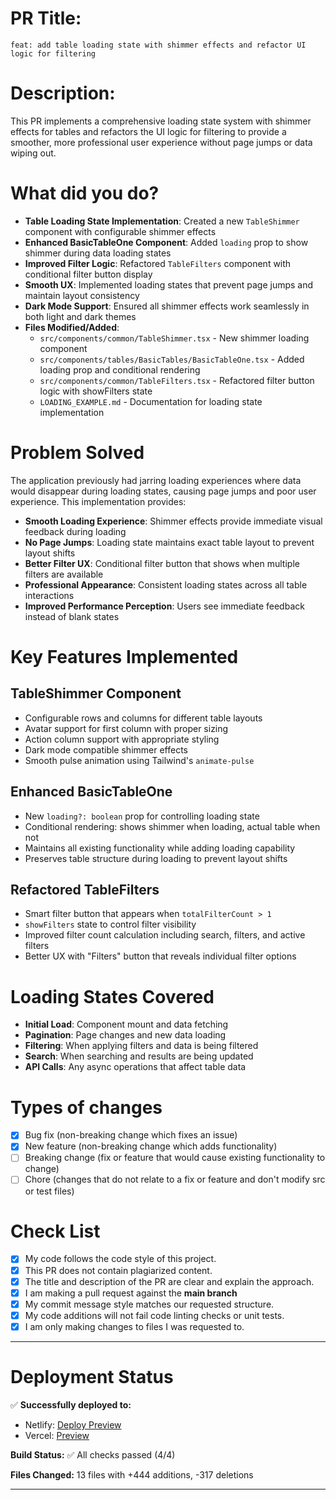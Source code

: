 # **PR Title:**

`feat: add table loading state with shimmer effects and refactor UI logic for filtering`

# **Description:**

This PR implements a comprehensive loading state system with shimmer effects for tables and refactors the UI logic for filtering to provide a smoother, more professional user experience without page jumps or data wiping out.

# **What did you do?**

- **Table Loading State Implementation**: Created a new `TableShimmer` component with configurable shimmer effects
- **Enhanced BasicTableOne Component**: Added `loading` prop to show shimmer during data loading states
- **Improved Filter Logic**: Refactored `TableFilters` component with conditional filter button display
- **Smooth UX**: Implemented loading states that prevent page jumps and maintain layout consistency
- **Dark Mode Support**: Ensured all shimmer effects work seamlessly in both light and dark themes
- **Files Modified/Added**:
  - `src/components/common/TableShimmer.tsx` - New shimmer loading component
  - `src/components/tables/BasicTables/BasicTableOne.tsx` - Added loading prop and conditional rendering
  - `src/components/common/TableFilters.tsx` - Refactored filter button logic with showFilters state
  - `LOADING_EXAMPLE.md` - Documentation for loading state implementation

# **Problem Solved**

The application previously had jarring loading experiences where data would disappear during loading states, causing page jumps and poor user experience. This implementation provides:

- **Smooth Loading Experience**: Shimmer effects provide immediate visual feedback during loading
- **No Page Jumps**: Loading state maintains exact table layout to prevent layout shifts
- **Better Filter UX**: Conditional filter button that shows when multiple filters are available
- **Professional Appearance**: Consistent loading states across all table interactions
- **Improved Performance Perception**: Users see immediate feedback instead of blank states

# **Key Features Implemented**

## **TableShimmer Component**

- Configurable rows and columns for different table layouts
- Avatar support for first column with proper sizing
- Action column support with appropriate styling
- Dark mode compatible shimmer effects
- Smooth pulse animation using Tailwind's `animate-pulse`

## **Enhanced BasicTableOne**

- New `loading?: boolean` prop for controlling loading state
- Conditional rendering: shows shimmer when loading, actual table when not
- Maintains all existing functionality while adding loading capability
- Preserves table structure during loading to prevent layout shifts

## **Refactored TableFilters**

- Smart filter button that appears when `totalFilterCount > 1`
- `showFilters` state to control filter visibility
- Improved filter count calculation including search, filters, and active filters
- Better UX with "Filters" button that reveals individual filter options

# **Loading States Covered**

- **Initial Load**: Component mount and data fetching
- **Pagination**: Page changes and new data loading
- **Filtering**: When applying filters and data is being filtered
- **Search**: When searching and results are being updated
- **API Calls**: Any async operations that affect table data

# **Types of changes**

- [x] Bug fix (non-breaking change which fixes an issue)
- [x] New feature (non-breaking change which adds functionality)
- [ ] Breaking change (fix or feature that would cause existing functionality to change)
- [ ] Chore (changes that do not relate to a fix or feature and don't modify src or test files)

# **Check List**

- [x] My code follows the code style of this project.
- [x] This PR does not contain plagiarized content.
- [x] The title and description of the PR are clear and explain the approach.
- [x] I am making a pull request against the **main branch**
- [x] My commit message style matches our requested structure.
- [x] My code additions will not fail code linting checks or unit tests.
- [x] I am only making changes to files I was requested to.

---

# **Deployment Status**

✅ **Successfully deployed to:**

- Netlify: [Deploy Preview](https://deploy-preview-17--agency-safulpay.netlify.app)
- Vercel: [Preview](https://agency-safulpay-git-temp-push-lawal-oyinlolas-projects.vercel.app)

**Build Status:** ✅ All checks passed (4/4)

**Files Changed:** 13 files with +444 additions, -317 deletions

---
